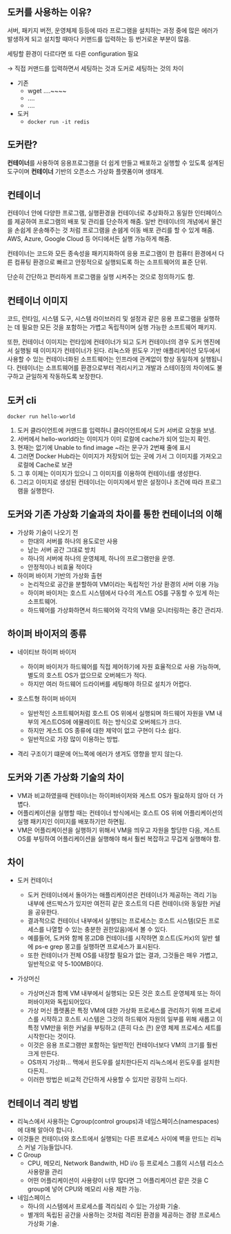 ## 도커를 사용하는 이유?
서버, 패키지 버전, 운영체제 등등에 따라 프로그램을 설치하는 과정 중에 많은 에러가 발생하게 되고 설치할 때마다 커맨드를 입력하는 등 번거로운 부분이 많음.

세팅할 환경이 다르다면 또 다른 configuration 필요

→ 직접 커맨드를 입력하면서 세팅하는 것과 도커로 세팅하는 것의 차이

- 기존
    - wget ....~~~~
    - ....
    - ....
- 도커
    - `docker run -it redis`
    

## 도커란?

**컨테이너**를 사용하여 응용프로그램을 더 쉽게 만들고 배포하고 실행할 수 있도록 설계된 도구이며 **컨테이너** 기반의 오픈소스 가상화 플랫폼이며 생태계.

## 컨테이너

컨테이너 안에 다양한 프로그램, 실행환경을 컨테이너로 추상화하고 동일한 인터페이스를 제공하여 프로그램의 배포 및 관리를 단순하게 해줌. 일반 컨테이너의 개념에서 물건을 손쉽게 운송해주는 것 처럼 프로그램을 손쉡게 이동 배포 관리를 할 수 있게 해줌. AWS, Azure, Google Cloud 등 어디에서든 실행 가능하게 해줌.

컨테이너는 코드와 모든 종속성을 패키지화하여 응용 프로그램이 한 컴퓨터 환경에서 다른 컴퓨팅 환경으로 빠르고 안정적으로 실행되도록 하는 소프트웨어의 표준 단위.

단순히 간단하고 편리하게 프로그램을 실행 시켜주는 것으로 정의하기도 함.

## 컨테이너 이미지

코드, 런타임, 시스템 도구, 시스템 라이브러리 및 설정과 같은 응용 프로그램을 실행하는 데 필요한 모든 것을 포함하는 가볍고 독립적이며 실행 가능한 소프트웨어 패키지.

또한, 컨테이너 이미지는 런타임에 컨테이너가 되고 도커 컨테이너의 경우 도커 엔진에서 실행될 때 이미지가 컨테이너가 된다. 리눅스와 윈도우 기반 애플리케이션 모두에서 사용할 수 있는 컨테이너화된 소프트웨어는 인프라에 관계없이 항상 동일하게 실행됩니다. 컨테이너는 소프트웨어를 환경으로부터 격리시키고 개발과 스테이징의 차이에도 불구하고 균일하게 작동하도록 보장한다.
    

## 도커 cli

`docker run hello-world`

1. 도커 클라이언트에 커맨드를 입력하니 클라이언트에서 도커 서버로 요청을 보냄.
2. 서버에서 hello-world라는 이미지가 이미 로컬에 cache가 되어 있는지 확인.
3. 현재는 없기에 Unable to find image ~라는 문구가 2번째 줄에 표시
4. 그러면 Docker Hub라는 이미지가 저장되어 있는 곳에 가서 그 이미지를 가져오고  로컬에 Cache로 보관
5. 그 후 이제는 이미지가 있으니 그 이미지를 이용하여 컨테이너를 생성한다.
6. 그리고 이미지로 생성된 컨테이너는 이미지에서 받은 설정이나 조건에 따라 프로그램을 실행한다.
    

## 도커와 기존 가상화 기술과의 차이를 통한 컨테이너의 이해

- 가상화 기술이 나오기 전
    - 한대의 서버를 하나의 용도로만 사용
    - 남는 서버 공간 그대로 방치
    - 하나의 서버에 하나의 운영체제, 하나의 프로그램만을 운영.
    - 안정적이나 비효율 적이다
- 하이퍼 바이저 기반의 가상화 출현
    - 논리적으로 공간을 분할하여 VM이라는 독립적인 가상 환경의 서버 이용 가능
    - 하이퍼 바이저는 호스트 시스템에서 다수의 게스트 OS를 구동할 수 있게 하는 소프트웨어.
    - 하드웨어를 가상화하면서 하드웨어와 각각의 VM을 모니터링하는 중간 관리자.
    

## 하이퍼 바이저의 종류

- 네이티브 하이퍼 바이저
    - 하이퍼 바이저가 하드웨어를 직접 제어하기에 자원 효율적으로 사용 가능하며, 별도의 호스트 OS가 없으므로 오버헤드가 적다.
    - 하지만 여러 하드웨어 드라이버를 세팅해야 하므로 설치가 어렵다.
        
- 호스트형 하이퍼 바이저
    - 일반적인 소프트웨어처럼 호스트 OS 위에서 실행되며 하드웨어 자원을 VM 내부의 게스트OS에 에뮬레이트 하는 방식으로 오버헤드가 크다.
    - 하지만 게스트 OS 종류에 대한 제약이 없고 구현이 다소 쉽다.
    - 일반적으로 가장 많이 이용하는 방법.
      
- 격리 구조이기 떄문에 어느쪽에 에러가 생겨도 영향을 받지 않는다.

## 도커와 기존 가상화 기술의 차이

- VM과 비교하였을때 컨테이너는 하이퍼바이저와 게스트 OS가 필요하지 않아 더 가볍다.
- 어플리케이션을 실행할 때는 컨테이너 방식에서는 호스트 OS 위에 어플리케이션의 실행 패키지인 이미지를 배포하기만 하면됩.
- VM은 어플리케이션을 실행하기 위해서 VM을 띄우고 자원을 할당한 다음, 게스트 OS를 부팅하여 어플리케이션을 실행해야 해서 훨씬 복잡하고 무겁게 실행해야 함.
    
## 차이

- 도커 컨테이너
    - 도커 컨테이너에서 돌아가는 애플리케이션은 컨테이너가 제공하는 격리 기능 내부에 샌드박스가 있지만 여전히 같은 호스트의 다른 컨테이너와 동일한 커널을 공유한다.
    - 결과적으로 컨테이너 내부에서 실행되는 프로세스는 호스트 시스템(모든 프로세스를 나열할 수 있는 충분한 권한있음)에서 볼 수 있다.
    - 예를들어, 도커와 함께 몽고DB 컨테이너를 시작하면 호스트(도커x)의 일반 쉘에 ps-e grep 몽고를 실행하면 프로세스가 표시된다.
    - 또한 컨테이너가 전체 OS를 내장할 필요가 없는 결과, 그것들은 매우 가볍고, 일반적으로 약 5-100MB이다.
    
- 가상머신
    - 가상머신과 함께 VM 내부에서 실행되는 모든 것은 호스트 운영체제 또는 하이퍼바이저와 독립되어있다.
    - 가상 머신 플렛폼은 특정 VM에 대한 가상화 프로세스를 관리하기 위해 프로세스를 시작하고 호스트 시스템은 그것의 하드웨어 자원의 일부를 위해 새롭고 이 특정 VM만을 위한 커널을 부팅하고 (흔히 다소 큰) 운영 체제 프로세스 세트를 시작한다는 것이다.
    - 이것은 응용 프로그램만 포함하는 일반적인 컨테이너보다 VM의 크기를 훨씬 크게 만든다.
    - OS까지 가상화... 맥에서 윈도우를 설치한다든지 리눅스에서 윈도우를 설치한다든지..
    - 이러한 방법은 비교적 간단하게 사용할 수 있지만 굉장히 느리다.
    

## 컨테이너 격리 방법

- 리눅스에서 사용하는 Cgroup(control groups)과 네임스페이스(namespaces)에 대해 알아야 합니다.
- 이것들은 컨테이너와 호스트에서 실행되는 다른 프로세스 사이에 벽을 만드는 리눅스 커널 기능들입니다.
- C Group
    - CPU, 메모리, Network Bandwith, HD i/o 등 프로세스 그룹의 시스템 리소스 사용량을 관리
    - 어떤 어플리케이션이 사용량이 너무 많다면 그 어플리케이션 같은 것을 C group에 넣어 CPU와 메모리 사용 제한 가능.
- 네임스페이스
    - 하나의 시스템에서 프로세스를 격리싴리 수  있는 가상화 기술.
    - 별개의 독립된 공간을 사용하는 것처럼 격리된 환경을 제공하는 경량 프로세스 가상화 기술.
    